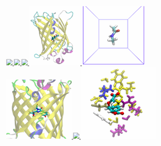 
<!-- <a href="https://www.rcsb.org/structure/6OFA"> -->
<!--     <img align="left" src="img/6OFA_withwater.gif" width=400px></img> -->
<!-- </a> -->
<!--  -->
<!-- <a href="https://www.rcsb.org/structure/6OFA"> -->
<!--     <img align="left" src="img/6OFA_withoutwater.gif" width=400px></img> -->
<!-- </a> -->

<a href="https://www.rcsb.org/structure/1aki">
    <img align="" src="img/Lysosome_gromacs.gif" width=167px></img>
</a>
<a href="https://www.rcsb.org/structure/2BEG">
    <img align="" src="img/Ab42_pull.gif" width=377px></img>
</a>
<a href="https://www.rcsb.org/structure/3HTB">
    <img align="" src="img/T4_lysozyme_with_ligand_JZ4.gif" width=156px></img>
</a>
<a href="https://www.rcsb.org/structure/1ema">
    <img align="" src="img/GFP_with_CRO.gif" width=135px></img>
</a>
<a href="https://github.com/bioexcel/gromacs-2022-cp2k-tutorial">
    <img align="" src="img/NMA_QMMM.gif" width=165px></img>
</a>
<a href="https://github.com/bioexcel/gromacs-2022-cp2k-tutorial">
    <img align="" src="img/EGFP_QMMM.gif" width=172px></img>
</a>
<a href="https://ambermd.org/tutorials/advanced/tutorial2/index.php">
    <img align="" src="img/QMMM_NMA.gif" width=198px></img>
</a>

<a href="">
    <img align="" src="img/QMMM_chorismate.gif" width=198px></img>
</a>

<!-- until 837 -->


